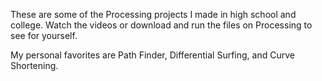 These are some of the Processing projects I made in high school and college. Watch the videos or download and run the files on Processing to see for yourself.

My personal favorites are Path Finder, Differential Surfing, and Curve Shortening.
